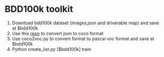 # BDD100k toolkit

1. Download bdd100k dataset (images,json and driverable map) and save at $bdd100k
2. Use this [repo](https://github.com/ucbdrive/bdd-data) to convert json to coco format
3. Use coco2voc.py to convert format to pascal voc format and save at $bdd100k
4. Python create_list.py [$bdd100k] train